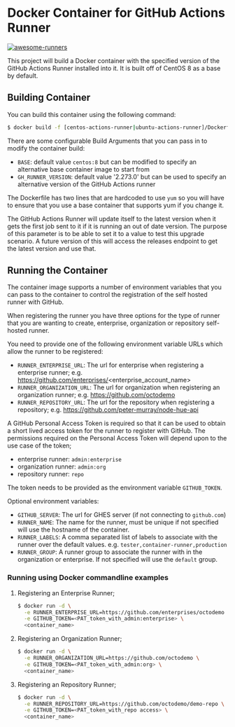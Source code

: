 # Docker Container for GitHub Actions Runner

[![awesome-runners](https://img.shields.io/badge/listed%20on-awesome--runners-blue.svg)](https://github.com/jonico/awesome-runners)

This project will build a Docker container with the specified version of the GitHub Actions Runner installed into it. It is built off of CentOS 8 as a base by default.

## Building Container
You can build this container using the following command:

```bash
$ docker build -f [centos-actions-runner|ubuntu-actions-runner]/Dockerfile -t <container_tag> .
```

There are some configurable Build Arguments that you can pass in to modify the container build:

* `BASE`: default value `centos:8` but can be modified to specify an alternative base container image to start from
* `GH_RUNNER_VERSION`: default value '2.273.0' but can be used to specify an alternative version of the GitHub Actions runner

The Dockerfile has two lines that are hardcoded to use `yum` so you will have to ensure that you use a base container that supports yum if you change it.

The GitHub Actions Runner will update itself to the latest version when it gets the first job sent to it if it is running an out of date version. The purpose of this parameter is to be able to set it to a value to test this upgrade scenario.
A future version of this will access the releases endpoint to get the latest version and use that.


## Running the Container

The container image supports a number of environment variables that you can pass to the container to control the registration of the self hosted runner with GitHub.

When registering the runner you have three options for the type of runner that you are wanting to create, enterprise, organization or repository self-hosted runner.

You need to provide one of the following environment variable URLs which allow the runner to be registered:

* `RUNNER_ENTERPRISE_URL`: The url for enterprise when registering a enterprise runner; e.g. https://github.com/enterprises/<enterprise_account_name>
* `RUNNER_ORGANIZATION_URL`: The url for organization when registering an organization runner; e.g. https://github.com/octodemo
* `RUNNER_REPOSITORY_URL`: The url for the repository when registering a repository; e.g. https://github.com/peter-murray/node-hue-api

A GitHub Personal Access Token is required so that it can be used to obtain a short lived access token for the runner to register with GitHub. The permissions required on the Personal Access Token will depend upon to the use case of the token;

* enterprise runner: `admin:enterprise`
* organization runner: `admin:org`
* repository runner: `repo`

The token needs to be provided as the environment variable `GITHUB_TOKEN`.


Optional environment variables:

* `GITHUB_SERVER`: The url for GHES server (if not connecting to `github.com`)
* `RUNNER_NAME`: The name for the runner, must be unique if not specified will use the hostname of the container.
* `RUNNER_LABELS`: A comma separated list of labels to associate with the runner over the default values. e.g. `tester,container-runner,production`
* `RUNNER_GROUP`: A runner group to associate the runner with in the organization or enterprise. If not specified will use the `default` group.


### Running using Docker commandline examples

1. Registering an Enterprise Runner;

    ```bash
    $ docker run -d \
      -e RUNNER_ENTERPRISE_URL=https://github.com/enterprises/octodemo \
      -e GITHUB_TOKEN=<PAT_token_with_admin:enterprise> \
      <container_name>
    ```

1. Registering an Organization Runner;

    ```bash
    $ docker run -d \
      -e RUNNER_ORGANIZATION_URL=https://github.com/octodemo \
      -e GITHUB_TOKEN=<PAT_token_with_admin:org> \
      <container_name>
    ```

1. Registering an Repository Runner;

    ```bash
    $ docker run -d \
      -e RUNNER_REPOSITORY_URL=https://github.com/octodemo/demo-repo \
      -e GITHUB_TOKEN=<PAT_token_with_repo access> \
      <container_name>
    ```
